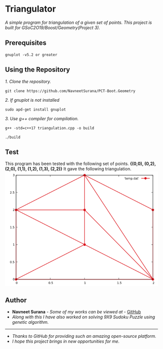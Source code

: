 # Triangulator
 *A simple program for triangulation of a given set of points. This project is built for  GSoC2O19/Boost/Geometry(Project 3).*
## Prerequisites

```
gnuplot -v5.2 or greater
```

## Using the Repository 

*1.  Clone the repository.*
```
git clone https://github.com/NavneetSurana/PCT-Boot.Geometry
```

*2.  If gnuplot is not installed*
```
sudo apd-get install gnuplot
```

*3. Use g++ compiler for compilation.*
```
g++ -std=c++17 triangulation.cpp -o build
```
```
./build
```
## Test
This program has been tested with the following set of points.
**{(0,0), (0,2), (2,0), (1,1), (1,2), (1,3), (2,2)}**
It gave the following triangulation.
![plot.png](other/plot.png)

## Author

* **Navneet Surana** - *Some of my works can be viewed at* - [GitHub](https://github.com/NavneetSurana)
* *Along with this I have also worked on solving 9X9 Sudoku Puzzle using genetic algorithm.*
---
* *Thanks to GitHub for providing such an amazing open-source platform.*
* *I hope this project brings in new opportunities for me.*

 



